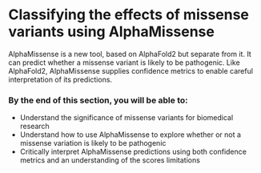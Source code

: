 # Classifying the effects of missense variants using AlphaMissense

AlphaMissense is a new tool, based on AlphaFold2 but separate from it. It can predict whether a missense variant is likely to be pathogenic. Like AlphaFold2, AlphaMissense supplies confidence metrics to enable careful interpretation of its predictions.

### **By the end of this section, you will be able to:**

* Understand the significance of missense variants for biomedical research
* Understand how to use AlphaMissense to explore whether or not a missense variation is likely to be pathogenic
* Critically interpret AlphaMissense predictions using both confidence metrics and an understanding of the scores limitations
